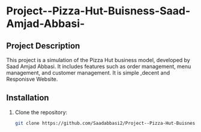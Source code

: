 # Project--Pizza-Hut-Buisness-Saad-Amjad-Abbasi-

## Project Description
This project is a simulation of the Pizza Hut business model, developed by Saad Amjad Abbasi. It includes features such as order management, menu management, and customer management. It is simple ,decent and Responisve Website.

## Installation
1. Clone the repository:
   ```bash
   git clone https://github.com/Saadabbasi2/Project--Pizza-Hut-Buisness-Saad-Amjad-Abbasi-.git
